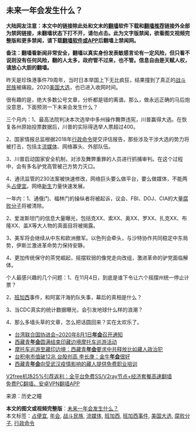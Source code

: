  <h2>未来一年会发生什么？</h2> <p class="notice"><b>大陆网友注意：本文中的链接除此处和文末的<a href="https://github.com/bannedbook/fanqiang" >翻墙</a>软件下载和<a href="https://github.com/killgcd/justmysocks/blob/master/README.md">翻墙推荐</a>链接外全部为禁网链接，未翻墙状态下打不开，请勿点击。此为文字版禁闻，欲看图文视频完整版和更多禁闻，请下载<a href="https://github.com/bannedbook/fanqiang">翻墙软件或APP</a>后翻墙上禁闻网。</p><p>备注：翻墙看新闻非常安全，翻墙以真实身份发表敏感言论有一定风险，但只看不说则没有任何风险，翻的人太多，政府管不过来，也不管。信息自由是天赋人权，请放心大胆的翻墙。</b></p>  <div class="entry"> <p>昨天是珍珠港事件79周年，当时日本举国上下无比疯狂，结果撞到了真正的<a href="https://www.bannedbook.org/bnews/tag/%e6%88%98%e6%96%97%e6%b0%91%e6%97%8f/" class="st_tag internal_tag" rel="tag" title="标签 战斗民族 下的日志">战斗民族</a>被痛殴。2020<a href="https://www.bannedbook.org/bnews/tag/%e7%be%8e%e5%9b%bd%e5%a4%a7%e9%80%89/" class="st_tag internal_tag" rel="tag" title="标签 美国大选 下的日志">美国大选</a>，也已进入收网时间。</p> <p>很有趣的是，绝大多数公号文章，分析都是错的离谱。那么，做永远正确的马后炮没意思，下面预测一下未来会发生什么？</p> <p>三个月内：1、最高法院判决本次选举中多州操作舞弊违宪，川普赢得大选。在恢复各州原始投票数据后，川普的实际得选举人票超过400。</p> <p>2、国家情报总监根据2018年<a href="https://www.bannedbook.org/bnews/tag/%E8%A1%8C%E6%94%BF%E5%91%BD%E4%BB%A4/" class="st_tag internal_tag" rel="tag" title="标签 行政命令 下的日志">行政命令</a>提交评估报告，那些涉及干涉大选的势力将被打击，包括主<a href="https://www.bannedbook.org/bnews/tag/%E6%B5%81%E5%AA%92%E4%BD%93/" class="st_tag internal_tag" rel="tag" title="标签 流媒体 下的日志">流媒体</a>、网络寡头、外部队伍。</p> <p>3、川普启动国家安全机制，对涉及舞弊重罪的人员进行抓捕审判。在这个过程中，会有多名驴党高管被己方势力灭口。</p>  <p>4、通讯监管的230法案被快速修改，网络巨头要么做平台，要么做媒体，不能两头<a href="https://www.bannedbook.org/bnews/tag/%E5%8D%A0%E4%BE%BF%E5%AE%9C/" class="st_tag internal_tag" rel="tag" title="标签 占便宜 下的日志">占便宜</a>。网络<span class='wp_keywordlink'><a href="https://www.bannedbook.org/forum2/topic1642.html" title="正见网《新生》" target="_blank">新生</a></span>力量快速发展。</p> <p>一年内：1、通俄门、福林门的操纵者将被起诉，议会、FBI、DOJ、CIA的大量<a href="https://www.bannedbook.org/bnews/tag/%e8%85%90%e8%b4%a5%e5%88%86%e5%ad%90/" class="st_tag internal_tag" rel="tag" title="标签 腐败分子 下的日志">腐败分子</a>将被清除。</p> <p>2、爱泼斯坦门的信息大量曝光，包括克XX、索XX、奥XX、罗XX、扎克XX、布隆XX、盖X等大人物的真面目将被揭露。</p> <p>3、美军将会继续从中东和欧洲撤军。以色列会牵头，与沙特协作共同稳定中东局势，伊斯兰激进革命势力保持安静。</p> <p>4、更加传统保守的茶党崛起，摇摆软弱的像党走向改组，激进革命的驴党面临解体。</p>  <p>个人最感兴趣的几个问题：1、在11月4日，到底是谁下令让六个摇摆州统一停止计票？</p> <p>2、<a href="https://www.bannedbook.org/bnews/tag/%E7%8F%AD%E5%8A%A0%E8%A5%BF/" class="st_tag internal_tag" rel="tag" title="标签 班加西 下的日志">班加西</a>事件，和阿富汗海豹队失事，幕后的真相是什么？</p> <p>3、当CDC真实的统计数据曝光，会引发地球什么样的浪潮？</p> <p>4、那么多墙头草的文章，怎么把话圆回来？实在太欢乐了。</p> <ul class='op-related-articles' title='相关阅读'> <li><a href='https://www.bannedbook.org/bnews/taiwannews/20201206/1443146.html' target='_blank'>台湾联合国协进会~2020年8月1日<b>年会</b>召开通知</a></li> <li><a href='https://www.bannedbook.org/bnews/renquan/xizang/20201124/1436341.html' target='_blank'>西藏青<b>年会</b>圆满结束印藏边境摩托车巡游活动</a></li> <li><a href='https://www.bannedbook.org/bnews/renquan/xizang/20201118/1433061.html' target='_blank'>摩托车巡游至藏印边境：西藏青<b>年会</b>要求中共释放比如藏人政治犯</a></li> <li><a href='https://www.bannedbook.org/bnews/taiwannews/20201117/1432297.html' target='_blank'>台积电市值破12兆 台股创高 李长庚：金牛<b>年会</b>很好</a></li> <li><a href='https://www.bannedbook.org/bnews/renquan/xizang/20201112/1430046.html' target='_blank'>西藏青<b>年会</b>向受武汉疫情影响的藏人提供免费职业培训</a></li> </ul> <p class="texttj"> <a href="https://www.bannedbook.org/forum23/topic22702.html" target="_blank">V2free机场25%引荐返利：全平台免费SS/V2ray节点+经济套餐高速翻墙</a><br/> <a href="https://github.com/bannedbook/fanqiang/wiki/%E7%A6%81%E9%97%BB%E7%BD%91%E5%AE%89%E5%8D%93%E7%BF%BB%E5%A2%99%E6%96%B0%E9%97%BBAPP" target="_blank">免费PC翻墙、安卓VPN翻墙APP</a></p><p> 来源：历史之瞳 </p> <a name='sharetosocial'></a>       <div><b>本文的图文或视频完整版</b>：<a href='https://www.bannedbook.org/bnews/comments/20201210/1445204.html'>未来一年会发生什么？</a></div>  </div><!--END ENTRY--> <div class="postfooter"> <div>本文标签：<a href="https://www.bannedbook.org/bnews/tag/%E5%8D%A0%E4%BE%BF%E5%AE%9C/" rel="tag">占便宜</a>, <a href="https://www.bannedbook.org/bnews/tag/%E5%B9%B4%E4%BC%9A/" rel="tag">年会</a>, <a href="https://www.bannedbook.org/bnews/tag/%e6%88%98%e6%96%97%e6%b0%91%e6%97%8f/" rel="tag">战斗民族</a>, <a href="https://www.bannedbook.org/bnews/tag/%E6%B5%81%E5%AA%92%E4%BD%93/" rel="tag">流媒体</a>, <a href="https://www.bannedbook.org/bnews/tag/%E7%8F%AD%E5%8A%A0%E8%A5%BF/" rel="tag">班加西</a>, <a href="https://www.bannedbook.org/bnews/tag/%E7%8F%AD%E5%8A%A0%E8%A5%BF%E4%BA%8B%E4%BB%B6/" rel="tag">班加西事件</a>, <a href="https://www.bannedbook.org/bnews/tag/%e7%be%8e%e5%9b%bd%e5%a4%a7%e9%80%89/" rel="tag">美国大选</a>, <a href="https://www.bannedbook.org/bnews/tag/%e8%85%90%e8%b4%a5%e5%88%86%e5%ad%90/" rel="tag">腐败分子</a>, <a href="https://www.bannedbook.org/bnews/tag/%E8%A1%8C%E6%94%BF%E5%91%BD%E4%BB%A4/" rel="tag">行政命令</a></div>  </div><!--END POSTFOOTER--> 